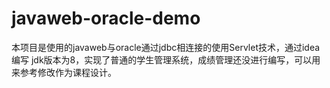 # javaweb-oracle-demo
本项目是使用的javaweb与oracle通过jdbc相连接的使用Servlet技术，通过idea编写  jdk版本为8，实现了普通的学生管理系统，成绩管理还没进行编写，可以用来参考修改作为课程设计。
